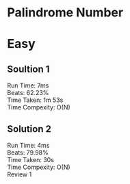 Palindrome Number
=========
# Easy
## Soultion 1 
Run Time: 7ms   
Beats: 62.23%   
Time Taken: 1m 53s     
Time Compexity: O(N)      
## Solution 2
Run Time: 4ms     
Beats: 79.98%       
Time Taken: 30s       
Time Compexity: O(N)    
Review 1
